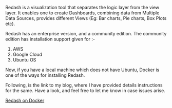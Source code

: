 Redash is a visualization tool that separates the logic layer from the view layer. It enables one to create Dashboards, combining data from Multiple Data Sources, provides different Views (Eg: Bar charts, Pie charts, Box Plots etc). 

Redash has an enterprise version, and a community edition. The community edition has installation support given for :-
1. AWS 
2. Google Cloud
3. Ubuntu OS

Now, if you have a local machine which does not have Ubuntu, Docker is one of the ways for installing Redash.

Following, is the link to my blog, where I have provided details instructions for the same. Have a look, and feel free to let me know in case issues arise.

<a href="https://www.concurrenthashmap.com/blog/2017/10/18/setup-data-analytics-visualization-tool-redash-for-docker/">Redash on Docker</a>
